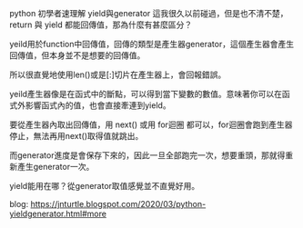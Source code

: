 python 初學者速理解 yield與generator
這我很久以前碰過，但是也不清不楚，return 與 yield 都能回傳值，那為什麼有甚麼區分？

yeild用於function中回傳值，回傳的類型是產生器generator，這個產生器會產生回傳值，但本身並不是想要的回傳值。

所以很直覺地使用len()或是[:]切片在產生器上，會回報錯誤。

yeild產生器像是在函式中的斷點，可以得到當下變數的數值。意味著你可以在函式外影響函式內的值，也會直接牽連到yield。

要從產生器內取出回傳值，用 next() 或用 for迴圈 都可以，for迴圈會跑到產生器停止，無法再用next()取得值就跳出。

而generator進度是會保存下來的，因此一旦全部跑完一次，想要重頭，那就得重新產生generator一次。

yield能用在哪？從generator取值感覺並不直覺好用。

blog: https://jnturtle.blogspot.com/2020/03/python-yieldgenerator.html#more
